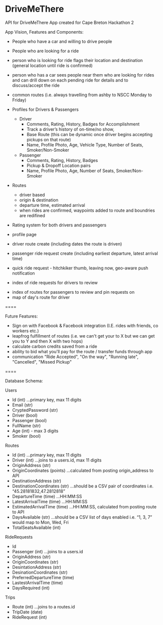 DriveMeThere
============

API for DriveMeThere App created for Cape Breton Hackathon 2

App Vision, Features and Components:

- People who have a car and willing to drive people
- People who are looking for a ride
- person who is looking for ride flags their location and destination (general location until ride is confirmed)
- person who has a car sees people near them who are looking for rides and can drill down on each pending ride for details and to discuss/accept the ride
- common routes (i.e. always travelling from ashby to NSCC Monday to Friday)
- Profiles for Drivers & Passengers
	- Driver
		- Comments, Rating, History, Badges for Accomplishment
		- Track a driver’s history of on-time/no show, 
		- Base Route (this can be dynamic once driver begins accepting pickups on that route)
		- Name, Profile Photo, Age, Vehicle Type, Number of Seats, Smoker/Non-Smoker
	- Passenger
		- Comments, Rating, History, Badges
		- Pickup & Dropoff Location pairs
		- Name, Profile Photo, Age, Number of Seats, Smoker/Non-Smoker
	
- Routes
	- driver based
	- origin & destination
	- departure time, estimated arrival
	- when rides are confirmed, waypoints added to route and boundries are redifined


- Rating system for both drivers and passengers
- profile page
- driver route create (including dates the route is driven)
- passenger ride request create (including earliest departure, latest arrival time)
* quick ride request - hitchkiker thumb, leaving now, geo-aware push notification
- index of ride requests for drivers to review
* index of routes for passengers to review and pin requests on
* map of day's route for driver


====

Future Features:

- Sign on with Facebook & Facebook integration (I.E. rides with friends, co workers etc.)
- leapfrog fulfillment of routes (i.e. we can't get your to X but we can get you to Y and then X with two hops)
- calculate carbon credits saved from a ride
- ability to bid what you'll pay for the route / transfer funds through app
- communication "Ride Accepted", "On the way", "Running late", "Cancelled", "Missed Pickup"

====

Database Schema:

Users
- Id (int) ...primary key, max 11 digits
- Email (str)
- CryptedPassword (str)
- Driver (bool)
- Passenger (bool)
- FullName (str)
- Age (int) - max 3 digits
- Smoker (bool)

Routes
- Id (int) ...primary key, max 11 digits
- Driver (int) ...joins to a users.id, max 11 digits
- OriginAddress (str)
- OriginCoordinates (points) ...calculated from posting origin_address to API
- DestinationAddress (str)
- DestinationCoordinates (str) ...should be a CSV pair of coordinates i.e. “45.28181832,47.2812818” 
- DepartureTime (time) ...HH:MM:SS
- LatestArrivalTime (time) ...HH:MM:SS
- EstimatedArrivalTime (time) ...HH:MM:SS, calculated from posting route to API
- DaysAvailable (str) ...should be a CSV list of days enabled i.e. “1, 3, 7” would map to Mon, Wed, Fri
- TotalSeatsAvailable (int)

RideRequests
- Id
- Passenger (int) ...joins to a users.id
- OriginAddress (str)
- OriginCoordinates (str)
- DesintationAddress (str)
- DesinationCoordinates (str)
- PreferredDepartureTime (time)
- LastestArrivalTime (time) 
- DaysRequired (int)

Trips
- Route (int) ...joins to a routes.id
- TripDate (date)
- RideRequest (int)


